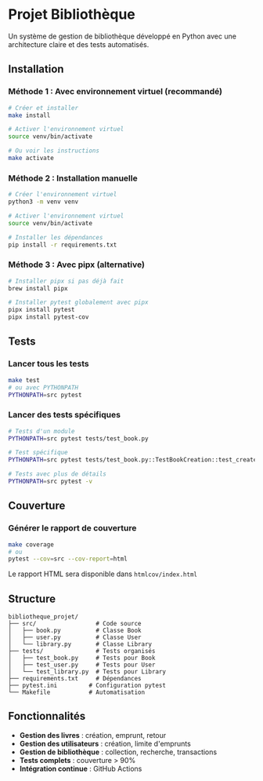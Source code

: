 # Projet Bibliothèque

Un système de gestion de bibliothèque développé en Python avec une architecture claire et des tests automatisés.

## Installation

### Méthode 1 : Avec environnement virtuel (recommandé)
```bash
# Créer et installer
make install

# Activer l'environnement virtuel
source venv/bin/activate

# Ou voir les instructions
make activate
```

### Méthode 2 : Installation manuelle
```bash
# Créer l'environnement virtuel
python3 -m venv venv

# Activer l'environnement virtuel
source venv/bin/activate

# Installer les dépendances
pip install -r requirements.txt
```

### Méthode 3 : Avec pipx (alternative)
```bash
# Installer pipx si pas déjà fait
brew install pipx

# Installer pytest globalement avec pipx
pipx install pytest
pipx install pytest-cov
```

## Tests

### Lancer tous les tests
```bash
make test
# ou avec PYTHONPATH
PYTHONPATH=src pytest
```

### Lancer des tests spécifiques
```bash
# Tests d'un module
PYTHONPATH=src pytest tests/test_book.py

# Test spécifique
PYTHONPATH=src pytest tests/test_book.py::TestBookCreation::test_create_valid_book

# Tests avec plus de détails
PYTHONPATH=src pytest -v
```

## Couverture

### Générer le rapport de couverture
```bash
make coverage
# ou
pytest --cov=src --cov-report=html
```

Le rapport HTML sera disponible dans `htmlcov/index.html`

## Structure

```
bibliotheque_projet/
├── src/                 # Code source
│   ├── book.py          # Classe Book
│   ├── user.py          # Classe User
│   └── library.py       # Classe Library
├── tests/               # Tests organisés
│   ├── test_book.py     # Tests pour Book
│   ├── test_user.py     # Tests pour User
│   └── test_library.py  # Tests pour Library
├── requirements.txt     # Dépendances
├── pytest.ini         # Configuration pytest
└── Makefile           # Automatisation
```

## Fonctionnalités

- **Gestion des livres** : création, emprunt, retour
- **Gestion des utilisateurs** : création, limite d'emprunts
- **Gestion de bibliothèque** : collection, recherche, transactions
- **Tests complets** : couverture > 90%
- **Intégration continue** : GitHub Actions